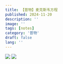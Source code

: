 ```yaml
---
title: 【普物】麦克斯韦方程
published: 2024-11-20
description: ''
image: ''
tags: [notes]
category: '普物'
draft: false 
lang: ''
---
```

![](/media/WechatIMG5624.jpg)
![](/media/WechatIMG5625.jpg)